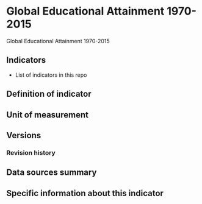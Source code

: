 # Global Educational Attainment 1970-2015

Global Educational Attainment 1970-2015

## Indicators

- List of indicators in this repo

## Definition of indicator


## Unit of measurement


## Versions


### Revision history


## Data sources summary


## Specific information about this indicator


